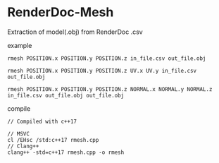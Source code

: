 # RenderDoc-Mesh
Extraction of model(.obj) from RenderDoc .csv

example
```
rmesh POSITION.x POSITION.y POSITION.z in_file.csv out_file.obj
```
```
rmesh POSITION.x POSITION.y POSITION.z UV.x UV.y in_file.csv out_file.obj
```
```
rmesh POSITION.x POSITION.y POSITION.z NORMAL.x NORMAL.y NORMAL.z in_file.csv out_file.obj out_file.obj
```

compile
```
// Compiled with c++17

// MSVC
cl /EHsc /std:c++17 rmesh.cpp
// Clang++
clang++ -std=c++17 rmesh.cpp -o rmesh
```